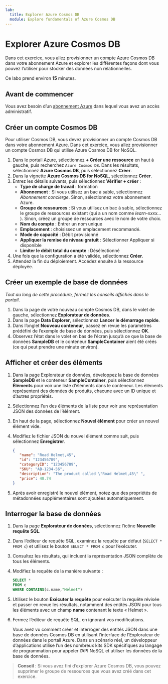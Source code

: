 ```yaml
---
lab:
  title: Explorer Azure Cosmos DB
  module: Explore fundamentals of Azure Cosmos DB
---
```

# Explorer Azure Cosmos DB

Dans cet exercice, vous allez provisionner un compte Azure Cosmos DB dans votre abonnement Azure et explorer les différentes façons dont vous pouvez l’utiliser pour stocker des données non relationnelles.

Ce labo prend environ **15** minutes.

## Avant de commencer

Vous avez besoin d’un [abonnement Azure](https://azure.microsoft.com/free) dans lequel vous avez un accès administratif.

## Créer un compte Cosmos DB

Pour utiliser Cosmos DB, vous devez provisionner un compte Cosmos DB dans votre abonnement Azure. Dans cet exercice, vous allez provisionner un compte Cosmos DB qui utilise Azure Cosmos DB for NoSQL.

1. Dans le portail Azure, sélectionnez **+ Créer une ressource** en haut à gauche, puis recherchez `Azure Cosmos DB`.  Dans les résultats, sélectionnez **Azure Cosmos DB**, puis sélectionnez **Créer**.
1. Dans la vignette **Azure Cosmos DB for NoSQL**, sélectionnez **Créer**.
1. Entrez les détails suivants, puis sélectionnez **Vérifier + créer** :
    - **Type de charge de travail** : formation
    - **Abonnement** : Si vous utilisez un bac à sable, sélectionnez *Abonnement concierge*. Sinon, sélectionnez votre abonnement Azure.
    - **Groupe de ressources** : Si vous utilisez un bac à sable, sélectionnez le groupe de ressources existant (qui a un nom comme *learn-xxxx...* ). Sinon, créez un groupe de ressources avec le nom de votre choix.
    - **Nom du compte** : Entrer un nom unique
    - **Emplacement** : choisissez un emplacement recommandé.
    - **Mode de capacité** : Débit provisionné
    - **Appliquer la remise de niveau gratuit** : Sélectionner Appliquer si disponible
    - **Limiter le débit total du compte** : Désélectionné
1. Une fois que la configuration a été validée, sélectionnez **Créer**.
1. Attendez la fin du déploiement. Accédez ensuite à la ressource déployée.

## Créer un exemple de base de données

*Tout au long de cette procédure, fermez les conseils affichés dans le portail*.

1. Dans la page de votre nouveau compte Cosmos DB, dans le volet de gauche, sélectionnez **Explorateur de données**.
1. Dans la page **Data Explorer**, sélectionnez **Lancer le démarrage rapide**.
1. Dans l’onglet **Nouveau conteneur**, passez en revue les paramètres prédéfini de l’exemple de base de données, puis sélectionnez **OK**.
1. Observez l’état dans le volet en bas de l’écran jusqu’à ce que la base de données **SampleDB** et le conteneur **SampleContainer** aient été créés (ce qui peut prendre une minute environ).

## Afficher et créer des éléments

1. Dans la page Explorateur de données, développez la base de données **SampleDB** et le conteneur **SampleContainer**, puis sélectionnez **Éléments** pour voir une liste d’éléments dans le conteneur. Les éléments représentent des données de produits, chacune avec un ID unique et d’autres propriétés.
1. Sélectionnez l’un des éléments de la liste pour voir une représentation JSON des données de l’élément.
1. En haut de la page, sélectionnez **Nouvel élément** pour créer un nouvel élément vide.
1. Modifiez le fichier JSON du nouvel élément comme suit, puis sélectionnez **Enregistrer**.

    ```json
   {
       "name": "Road Helmet,45",
       "id": "123456789",
       "categoryID": "123456789",
       "SKU": "AB-1234-56",
       "description": "The product called \"Road Helmet,45\" ",
       "price": 48.74
   }
    ```

1. Après avoir enregistré le nouvel élément, notez que des propriétés de métadonnées supplémentaires sont ajoutées automatiquement.

## Interroger la base de données

1. Dans la page **Explorateur de données**, sélectionnez l’icône **Nouvelle requête SQL**.
1. Dans l’éditeur de requête SQL, examinez la requête par défaut (`SELECT * FROM c`) et utilisez le bouton `SELECT * FROM c` pour l’exécuter.
1. Consultez les résultats, qui incluent la représentation JSON complète de tous les éléments.
1. Modifiez la requête de la manière suivante :

    ```sql
   SELECT *
   FROM c
   WHERE CONTAINS(c.name,"Helmet")
    ```

1. Utilisez le bouton **Exécuter la requête** pour exécuter la requête révisée et passer en revue les résultats, notamment des entités JSON pour tous les éléments avec un champ **name** contenant le texte « Helmet ».
1. Fermez l’éditeur de requête SQL, en ignorant vos modifications.

    Vous avez vu comment créer et interroger des entités JSON dans une base de données Cosmos DB en utilisant l’interface de l’Explorateur de données dans le portail Azure. Dans un scénario réel, un développeur d’applications utilise l’un des nombreux kits SDK spécifiques au langage de programmation pour appeler l’API NoSQL et utiliser les données de la base de données.

> **Conseil** : Si vous avez fini d’explorer Azure Cosmos DB, vous pouvez supprimer le groupe de ressources que vous avez créé dans cet exercice.
